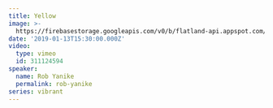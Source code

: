 ```yaml
---
title: Yellow
image: >-
  https://firebasestorage.googleapis.com/v0/b/flatland-api.appspot.com/o/sermons%2FScreen%20Shot%202019-01-13%20at%207.11.41%20PM.png?alt=media&token=276e5206-69a0-4aea-9ef1-1e74dedcd049
date: '2019-01-13T15:30:00.000Z'
video:
  type: vimeo
  id: 311124594
speaker:
  name: Rob Yanike
  permalink: rob-yanike
series: vibrant
---
```


